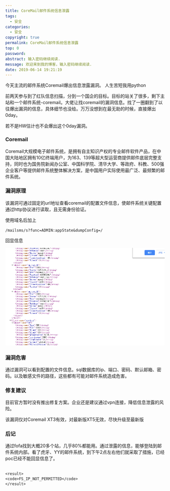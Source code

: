 ```yaml
---
title: CoreMail邮件系统信息泄露
tags:
  - 安全
categories:
  - 安全
copyright: true
permalink: CoreMail邮件系统信息泄露
top: 0
password: 
abstract: 输入密码继续阅读.
message: 欢迎来到我的博客，输入密码继续阅读.
date: 2019-06-14 19:21:19
---
```


今天主流的邮件系统Coremail爆出信息泄露漏洞。
人生苦短我用python
<!--more-->

前两天参与到了红队信息扫描，分到一个国企的目标。目标的站关了很多，剩下主站和一个邮件系统-coremail。大佬让找coremail的漏洞信息。找了一圈翻到了以往爆出漏洞的信息，具体细节也没给。万万没想到在最无助的时候，直接爆出0day。


若不是HW估计也不会爆出这个0day漏洞。

### Coremail
Coremail大规模电子邮件系统，是拥有自主知识产权的专业邮件软件产品，在中国大陆地区拥有10亿终端用户，为163、139等超大型运营商提供邮件底层完整支持，同时也为国务院新闻办公室、中国科学院、清华大学、等政府、科教、500强企业客户等提供邮件系统整体解决方案，是中国用户实际使用最广泛、最频繁的邮件系统。


### 漏洞原理

该漏洞可通过固定的url地址查看coremail的配置文件信息，使邮件系统关键配置通过http协议进行读取，且无需身份验证。

使用域名后加上
```
/mailsms/s?func=ADMIN:appState&dumpConfig=/
```

回显信息

![](https://raw.githubusercontent.com/Hatcat123/GraphicBed/master/Img/20190614213615.png)


### 漏洞危害

通过漏洞可以看到配置的文件信息。sql数据库的ip、端口、密码、默认邮箱、密码。以及敏感文件的路径，这些都有可能对邮件系统造成危害。

### 修复建议

目前官方暂时没有推出修复方案。企业还是建议通过vpn连接，降低信息泄露的风险。

该漏洞仅对Coremail XT3有效，对最新版XT5无效，尽快升级至最新版

### 后记


通过fofa找到大概20多个站，几乎80%都能用。通过泄露的信息，能够登陆到邮件系统内部。看了虎牙、YY的邮件系统，到下午2点左右他们就采取了措施，已经poc已经不能回显信息了。

```

<result>
<code>FS_IP_NOT_PERMITTED</code>
</result>
```

